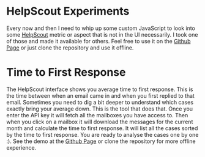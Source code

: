 HelpScout Experiments
=========================

Every now and then I need to whip up some custom JavaScript to look into some [HelpScout](http://www.helpscout.net/) metric or aspect that is not in the UI necessarily. I took one of those and made it available for others. Feel free to use it on the [Github Page](http://toomasr.github.io/hs-experiments/) or just clone the repository and use it offline.

Time to First Response
=========================

The HelpScout interface shows you average time to first response. This is the time between when an email came in and when you first replied to that email. Sometimes you need to dig a bit deeper to understand which cases exactly bring your average down. This is the tool that does that. Once you enter the API key it will fetch all the mailboxes you have access to. Then when you click on a mailbox it will download the messages for the current month and calculate the time to first response. It will list all the cases sorted by the time to first response. You are ready to analyse the cases one by one :). See the demo at the [Github Page](http://toomasr.github.io/hs-experiments/) or clone the repository for more offline experience.
